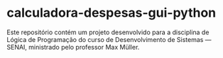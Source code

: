 # calculadora-despesas-gui-python
Este repositório contém um projeto desenvolvido para a disciplina de Lógica de Programação do curso de Desenvolvimento de Sistemas — SENAI, ministrado pelo professor Max Müller.
